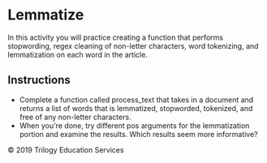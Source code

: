# Lemmatize

In this activity you will practice creating a function that performs stopwording, regex cleaning of non-letter characters, word tokenizing, and lemmatization on each word in the article.

## Instructions

* Complete a function called process_text that takes in a document and returns a list of words that is lemmatized, stopworded, tokenized, and free of any non-letter characters. 
* When you're done, try different pos arguments for the lemmatization portion and examine the results. Which results seem more informative?

© 2019 Trilogy Education Services